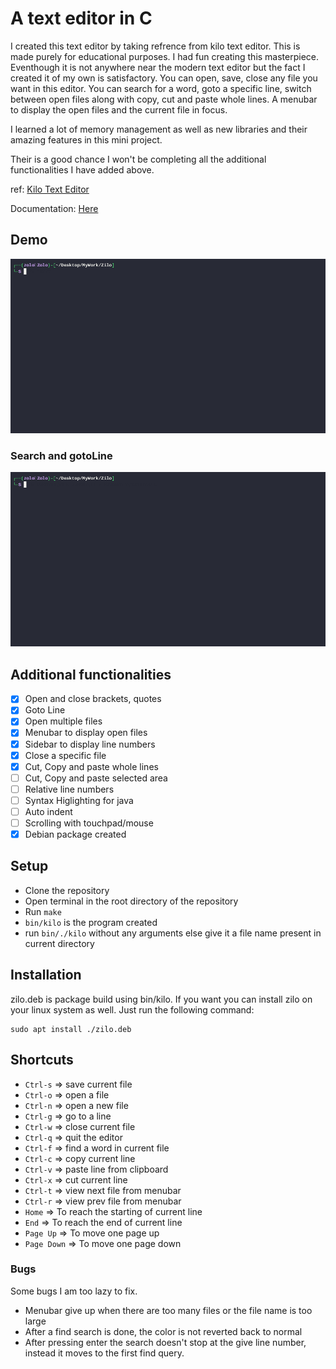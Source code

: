 # A text editor in C
<p>I created this text editor by taking refrence from kilo text editor. This is made purely for educational purposes. I had fun creating this masterpiece. Eventhough it is not anywhere near the modern text editor but the fact I created it of my own is satisfactory. You can open, save, close any file you want in this editor. You can search for a word, goto a specific line, switch between open files along with copy, cut and paste whole lines. A menubar to display the open files and the current file in focus.</p>
<p>I learned a lot of memory management as well as new libraries and their amazing features in this mini project.</p>
<p>Their is a good chance I won't be completing all the additional functionalities I have added above.</p>

ref: [Kilo Text Editor](https://viewsourcecode.org/snaptoken/kilo/index.html)

Documentation: [Here](./Documentation.md)

## Demo
![](./first.gif)
### Search and gotoLine
![](./second.gif)

## Additional functionalities

- [x] Open and close brackets, quotes
- [x] Goto Line
- [x] Open multiple files
- [x] Menubar to display open files
- [x] Sidebar to display line numbers
- [x] Close a specific file
- [x] Cut, Copy and paste whole lines
- [ ] Cut, Copy and paste selected area
- [ ] Relative line numbers
- [ ] Syntax Higlighting for java
- [ ] Auto indent
- [ ] Scrolling with touchpad/mouse
- [X] Debian package created

## Setup
- Clone the repository
- Open terminal in the root directory of the repository
- Run `make`
- `bin/kilo` is the program created
- run `bin/./kilo` without any arguments else give it a file name present in current directory

## Installation
zilo.deb is package build using bin/kilo. If you want you can install zilo on your linux system as well. Just run the following command:
```
sudo apt install ./zilo.deb
```

## Shortcuts

- `Ctrl-s` => save current file
- `Ctrl-o` => open a file
- `Ctrl-n` => open a new file
- `Ctrl-g` => go to a line
- `Ctrl-w` => close current file
- `Ctrl-q` => quit the editor
- `Ctrl-f` => find a word in current file
- `Ctrl-c` => copy current line
- `Ctrl-v` => paste line from clipboard
- `Ctrl-x` => cut current line
- `Ctrl-t` => view next file from menubar
- `Ctrl-r` => view prev file from menubar
- `Home` => To reach the starting of current line
- `End` => To reach the end of current line
- `Page Up` => To move one page up
- `Page Down` => To move one page down

### Bugs

Some bugs I am too lazy to fix.

- Menubar give up when there are too many files or the file name is too large
- After a find search is done, the color is not reverted back to normal
- After pressing enter the search doesn't stop at the give line number, instead it moves to the first find query.
